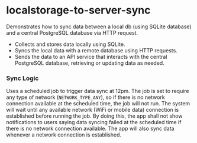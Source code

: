 # localstorage-to-server-sync

Demonstrates how to sync data between a local db (using SQLite database) and a central PostgreSQL
database via HTTP request. 

- Collects and stores data locally using SQLite.
- Syncs the local data with a remote database using HTTP requests.
- Sends the data to an API service that interacts with the central PostgreSQL database, retrieving or updating data as needed.

### Sync Logic
Uses a scheduled job to trigger data sync at 12pm. The job is set to require any type of network (`NETWORK_TYPE_ANY`), so if there is no network connection available at the scheduled time, the job will not run. The system will wait until any available network (WiFi or mobile data) connection is established before running the job. By doing this, the app shall not show notifications to users saying data syncing failed at the scheduled time if there is no network connection available. The app will also sync data whenever a network connection is established.
 

